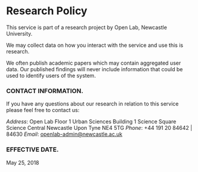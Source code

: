 # Research Policy

This service is part of a research project by Open Lab, Newcastle University.

We may collect data on how you interact with the service and use this is research.

We often publish academic papers which may contain aggregated user data. Our published findings will never include information that could be used to identify users of the system.

### CONTACT INFORMATION.
If you have any questions about our research in relation to this service please feel free to contact us:

*Address*:
Open Lab
Floor 1
Urban Sciences Building
1 Science Square
Science Central
Newcastle Upon Tyne
NE4 5TG
*Phone*: +44 191 20  84642 | 84630
*Email*: openlab-admin@newcastle.ac.uk

### EFFECTIVE DATE.
May 25, 2018
